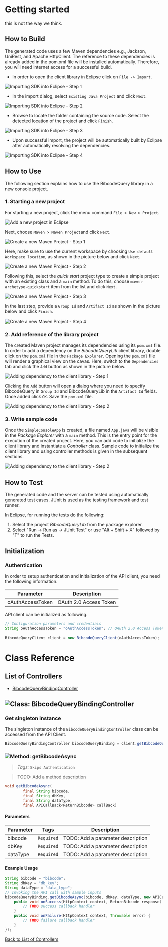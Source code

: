 # Getting started

this is not the way we think.

## How to Build

The generated code uses a few Maven dependencies e.g., Jackson, UniRest,
and Apache HttpClient. The reference to these dependencies is already
added in the pom.xml file will be installed automatically. Therefore,
you will need internet access for a successful build.

* In order to open the client library in Eclipse click on ``` File -> Import ```.

![Importing SDK into Eclipse - Step 1](https://apidocs.io/illustration/java?step=import0&workspaceFolder=BibcodeQuery-Java&workspaceName=BibcodeQuery&projectName=BibcodeQueryLib&rootNamespace=edu.harvard.adsabs)

* In the import dialog, select ``` Existing Java Project ``` and click ``` Next ```.

![Importing SDK into Eclipse - Step 2](https://apidocs.io/illustration/java?step=import1&workspaceFolder=BibcodeQuery-Java&workspaceName=BibcodeQuery&projectName=BibcodeQueryLib&rootNamespace=edu.harvard.adsabs)

* Browse to locate the folder containing the source code. Select the detected location of the project and click ``` Finish ```.

![Importing SDK into Eclipse - Step 3](https://apidocs.io/illustration/java?step=import2&workspaceFolder=BibcodeQuery-Java&workspaceName=BibcodeQuery&projectName=BibcodeQueryLib&rootNamespace=edu.harvard.adsabs)

* Upon successful import, the project will be automatically built by Eclipse after automatically resolving the dependencies.

![Importing SDK into Eclipse - Step 4](https://apidocs.io/illustration/java?step=import3&workspaceFolder=BibcodeQuery-Java&workspaceName=BibcodeQuery&projectName=BibcodeQueryLib&rootNamespace=edu.harvard.adsabs)

## How to Use

The following section explains how to use the BibcodeQuery library in a new console project.

### 1. Starting a new project

For starting a new project, click the menu command ``` File > New > Project ```.

![Add a new project in Eclipse](https://apidocs.io/illustration/java?step=createNewProject0&workspaceFolder=BibcodeQuery-Java&workspaceName=BibcodeQuery&projectName=BibcodeQueryLib&rootNamespace=edu.harvard.adsabs)

Next, choose ``` Maven > Maven Project ```and click ``` Next ```.

![Create a new Maven Project - Step 1](https://apidocs.io/illustration/java?step=createNewProject1&workspaceFolder=BibcodeQuery-Java&workspaceName=BibcodeQuery&projectName=BibcodeQueryLib&rootNamespace=edu.harvard.adsabs)

Here, make sure to use the current workspace by choosing ``` Use default Workspace location ```, as shown in the picture below and click ``` Next ```.

![Create a new Maven Project - Step 2](https://apidocs.io/illustration/java?step=createNewProject2&workspaceFolder=BibcodeQuery-Java&workspaceName=BibcodeQuery&projectName=BibcodeQueryLib&rootNamespace=edu.harvard.adsabs)

Following this, select the *quick start* project type to create a simple project with an existing class and a ``` main ``` method. To do this, choose ``` maven-archetype-quickstart ``` item from the list and click ``` Next ```.

![Create a new Maven Project - Step 3](https://apidocs.io/illustration/java?step=createNewProject3&workspaceFolder=BibcodeQuery-Java&workspaceName=BibcodeQuery&projectName=BibcodeQueryLib&rootNamespace=edu.harvard.adsabs)

In the last step, provide a ``` Group Id ``` and ``` Artifact Id ``` as shown in the picture below and click ``` Finish ```.

![Create a new Maven Project - Step 4](https://apidocs.io/illustration/java?step=createNewProject4&workspaceFolder=BibcodeQuery-Java&workspaceName=BibcodeQuery&projectName=BibcodeQueryLib&rootNamespace=edu.harvard.adsabs)

### 2. Add reference of the library project

The created Maven project manages its dependencies using its ``` pom.xml ``` file. In order to add a dependency on the *BibcodeQueryLib* client library, double click on the ``` pom.xml ``` file in the ``` Package Explorer ```. Opening the ``` pom.xml ``` file will render a graphical view on the cavas. Here, switch to the ``` Dependencies ``` tab and click the ``` Add ``` button as shown in the picture below.

![Adding dependency to the client library - Step 1](https://apidocs.io/illustration/java?step=testProject0&workspaceFolder=BibcodeQuery-Java&workspaceName=BibcodeQuery&projectName=BibcodeQueryLib&rootNamespace=edu.harvard.adsabs)

Clicking the ``` Add ``` button will open a dialog where you need to specify BibcodeQuery in ``` Group Id ``` and BibcodeQueryLib in the ``` Artifact Id ``` fields. Once added click ``` OK ```. Save the ``` pom.xml ``` file.

![Adding dependency to the client library - Step 2](https://apidocs.io/illustration/java?step=testProject1&workspaceFolder=BibcodeQuery-Java&workspaceName=BibcodeQuery&projectName=BibcodeQueryLib&rootNamespace=edu.harvard.adsabs)

### 3. Write sample code

Once the ``` SimpleConsoleApp ``` is created, a file named ``` App.java ``` will be visible in the *Package Explorer* with a ``` main ``` method. This is the entry point for the execution of the created project.
Here, you can add code to initialize the client library and instantiate a *Controller* class. Sample code to initialize the client library and using controller methods is given in the subsequent sections.

![Adding dependency to the client library - Step 2](https://apidocs.io/illustration/java?step=testProject2&workspaceFolder=BibcodeQuery-Java&workspaceName=BibcodeQuery&projectName=BibcodeQueryLib&rootNamespace=edu.harvard.adsabs)

## How to Test

The generated code and the server can be tested using automatically generated test cases. 
JUnit is used as the testing framework and test runner.

In Eclipse, for running the tests do the following:

1. Select the project *BibcodeQueryLib* from the package explorer.
2. Select "Run -> Run as -> JUnit Test" or use "Alt + Shift + X" followed by "T" to run the Tests.

## Initialization

### Authentication
In order to setup authentication and initialization of the API client, you need the following information.

| Parameter | Description |
|-----------|-------------|
| oAuthAccessToken | OAuth 2.0 Access Token |



API client can be initialized as following.

```java
// Configuration parameters and credentials
String oAuthAccessToken = "oAuthAccessToken"; // OAuth 2.0 Access Token

BibcodeQueryClient client = new BibcodeQueryClient(oAuthAccessToken);
```


# Class Reference

## <a name="list_of_controllers"></a>List of Controllers

* [BibcodeQueryBindingController](#bibcode_query_binding_controller)

## <a name="bibcode_query_binding_controller"></a>![Class: ](https://apidocs.io/img/class.png "edu.harvard.adsabs.controllers.BibcodeQueryBindingController") BibcodeQueryBindingController

### Get singleton instance

The singleton instance of the ``` BibcodeQueryBindingController ``` class can be accessed from the API Client.

```java
BibcodeQueryBindingController bibcodeQueryBinding = client.getBibcodeQueryBinding();
```

### <a name="get_bibcode_async"></a>![Method: ](https://apidocs.io/img/method.png "edu.harvard.adsabs.controllers.BibcodeQueryBindingController.getBibcodeAsync") getBibcodeAsync

> *Tags:*  ``` Skips Authentication ``` 

> TODO: Add a method description


```java
void getBibcodeAsync(
        final String bibcode,
        final String dbKey,
        final String dataType,
        final APICallBack<ReturnBibcode> callBack)
```

#### Parameters

| Parameter | Tags | Description |
|-----------|------|-------------|
| bibcode |  ``` Required ```  | TODO: Add a parameter description |
| dbKey |  ``` Required ```  | TODO: Add a parameter description |
| dataType |  ``` Required ```  | TODO: Add a parameter description |


#### Example Usage

```java
String bibcode = "bibcode";
String dbKey = "db_key";
String dataType = "data_type";
// Invoking the API call with sample inputs
bibcodeQueryBinding.getBibcodeAsync(bibcode, dbKey, dataType, new APICallBack<ReturnBibcode>() {
    public void onSuccess(HttpContext context, ReturnBibcode response) {
        // TODO success callback handler
    }
    public void onFailure(HttpContext context, Throwable error) {
        // TODO failure callback handler
    }
});

```


[Back to List of Controllers](#list_of_controllers)



